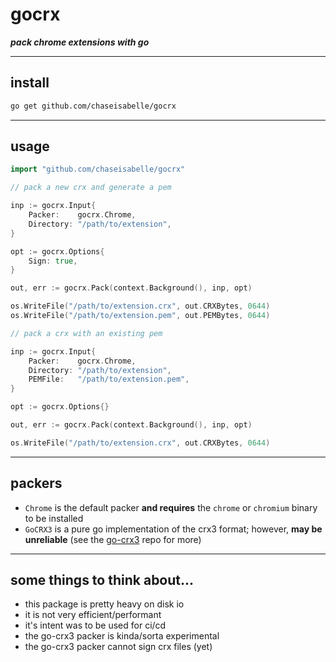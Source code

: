 # gocrx
***pack chrome extensions with go***

---
## install

```bash
go get github.com/chaseisabelle/gocrx
```

---
## usage

```go
import "github.com/chaseisabelle/gocrx"
```

```go
// pack a new crx and generate a pem

inp := gocrx.Input{
    Packer:    gocrx.Chrome, 
    Directory: "/path/to/extension",
}

opt := gocrx.Options{
    Sign: true,
}

out, err := gocrx.Pack(context.Background(), inp, opt)

os.WriteFile("/path/to/extension.crx", out.CRXBytes, 0644)
os.WriteFile("/path/to/extension.pem", out.PEMBytes, 0644)
```

```go
// pack a crx with an existing pem

inp := gocrx.Input{
    Packer:    gocrx.Chrome, 
    Directory: "/path/to/extension",
    PEMFile:   "/path/to/extension.pem",
}

opt := gocrx.Options{}

out, err := gocrx.Pack(context.Background(), inp, opt)

os.WriteFile("/path/to/extension.crx", out.CRXBytes, 0644)
```

---
## packers

- `Chrome` is the default packer **and requires** the 
`chrome` or `chromium` binary to be installed
- `GoCRX3` is a pure go implementation of the crx3 
format; however, **may be unreliable** (see the 
[go-crx3](https://github.com/mmadfox/go-crx3) repo for 
more)

---
## some things to think about...

- this package is pretty heavy on disk io
- it is not very efficient/performant
- it's intent was to be used for ci/cd
- the go-crx3 packer is kinda/sorta experimental
- the go-crx3 packer cannot sign crx files (yet)